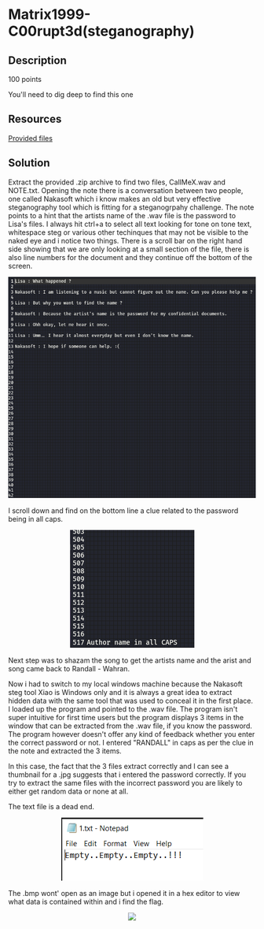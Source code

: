 # Matrix1999-C00rupt3d(steganography) 

## Description

100 points

You'll need to dig deep to find this one

## Resources

[Provided files]()

## Solution

Extract the provided .zip archive to find two files, CallMeX.wav and NOTE.txt. Opening the note there is a conversation between two people, one called Nakasoft which i know makes an old but very effective steganography tool which is fitting for a steganogrpahy challenge. The note points to a hint that the artists name of the .wav file is the password to Lisa's files. I always hit ctrl+a to select all text looking for tone on tone text, whitespace steg or various other techinques that may not be visible to the naked eye and i notice two things. There is a scroll bar on the right hand side showing that we are only looking at a small section of the file, there is also line numbers for the document and they continue off the bottom of the screen. 
<p align="center"><img src="_images/note.png"></p>

I scroll down and find on the bottom line a clue related to the password being in all caps.
<p align="center"><img src="_images/noteBottom.png"></p>

Next step was to shazam the song to get the artists name and the arist and song came back to Randall - Wahran.

Now i had to switch to my local windows machine because the Nakasoft steg tool Xiao is Windows only and it is always a great idea to extract hidden data with the same tool that was used to conceal it in the first place. I loaded up the program and pointed to the .wav file. The program isn't super intuitive for first time users but the program displays 3 items in the window that can be extracted from the .wav file, if you know the password. The program however doesn't offer any kind of feedback whether you enter the correct password or not. I entered "RANDALL" in caps as per the clue in the note and extracted the 3 items.

In this case, the fact that the 3 files extract correctly and I can see a thumbnail for a .jpg suggests that i entered the password correctly. If you try to extract the same files with the incorrect password you are likely to either get random data or none at all. 

The text file is a dead end. 
<p align="center"><img src="_images/deadend.png"></p>

The .bmp wont' open as an image but i opened it in a hex editor to view what data is contained within and i find the flag.
<p align="center"><img src="_images/emailpdf.png"></p>
